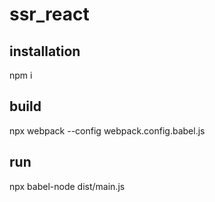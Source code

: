 # ssr_react

## installation
npm i

## build
npx webpack --config webpack.config.babel.js

## run
npx babel-node dist/main.js
